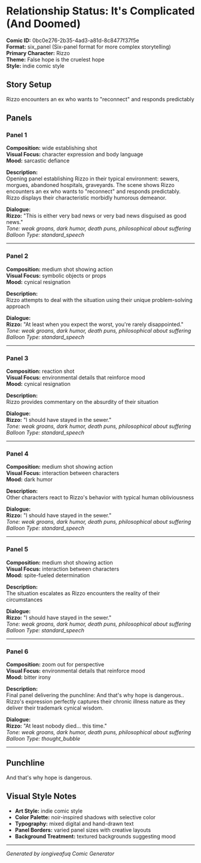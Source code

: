 # Relationship Status: It's Complicated (And Doomed)

**Comic ID:** 0bc0e276-2b35-4ad3-a81d-8c8477f37f5e  
**Format:** six_panel (Six-panel format for more complex storytelling)  
**Primary Character:** Rizzo  
**Theme:** False hope is the cruelest hope  
**Style:** indie comic style  

## Story Setup
Rizzo encounters an ex who wants to "reconnect" and responds predictably

## Panels

### Panel 1

**Composition:** wide establishing shot  
**Visual Focus:** character expression and body language  
**Mood:** sarcastic defiance  

**Description:**  
Opening panel establishing Rizzo in their typical environment: sewers, morgues, abandoned hospitals, graveyards. The scene shows Rizzo encounters an ex who wants to "reconnect" and responds predictably. Rizzo displays their characteristic morbidly humorous demeanor.

**Dialogue:**  
**Rizzo:** "This is either very bad news or very bad news disguised as good news."  
*Tone: weak groans, dark humor, death puns, philosophical about suffering*  
*Balloon Type: standard_speech*

---

### Panel 2

**Composition:** medium shot showing action  
**Visual Focus:** symbolic objects or props  
**Mood:** cynical resignation  

**Description:**  
Rizzo attempts to deal with the situation using their unique problem-solving approach

**Dialogue:**  
**Rizzo:** "At least when you expect the worst, you're rarely disappointed."  
*Tone: weak groans, dark humor, death puns, philosophical about suffering*  
*Balloon Type: standard_speech*

---

### Panel 3

**Composition:** reaction shot  
**Visual Focus:** environmental details that reinforce mood  
**Mood:** cynical resignation  

**Description:**  
Rizzo provides commentary on the absurdity of their situation

**Dialogue:**  
**Rizzo:** "I should have stayed in the sewer."  
*Tone: weak groans, dark humor, death puns, philosophical about suffering*  
*Balloon Type: standard_speech*

---

### Panel 4

**Composition:** medium shot showing action  
**Visual Focus:** interaction between characters  
**Mood:** dark humor  

**Description:**  
Other characters react to Rizzo's behavior with typical human obliviousness

**Dialogue:**  
**Rizzo:** "I should have stayed in the sewer."  
*Tone: weak groans, dark humor, death puns, philosophical about suffering*  
*Balloon Type: standard_speech*

---

### Panel 5

**Composition:** medium shot showing action  
**Visual Focus:** interaction between characters  
**Mood:** spite-fueled determination  

**Description:**  
The situation escalates as Rizzo encounters the reality of their circumstances

**Dialogue:**  
**Rizzo:** "I should have stayed in the sewer."  
*Tone: weak groans, dark humor, death puns, philosophical about suffering*  
*Balloon Type: standard_speech*

---

### Panel 6

**Composition:** zoom out for perspective  
**Visual Focus:** environmental details that reinforce mood  
**Mood:** bitter irony  

**Description:**  
Final panel delivering the punchline: And that's why hope is dangerous.. Rizzo's expression perfectly captures their chronic illness nature as they deliver their trademark cynical wisdom.

**Dialogue:**  
**Rizzo:** "At least nobody died... this time."  
*Tone: weak groans, dark humor, death puns, philosophical about suffering*  
*Balloon Type: thought_bubble*

---

## Punchline
And that's why hope is dangerous.

## Visual Style Notes
- **Art Style:** indie comic style
- **Color Palette:** noir-inspired shadows with selective color
- **Typography:** mixed digital and hand-drawn text
- **Panel Borders:** varied panel sizes with creative layouts
- **Background Treatment:** textured backgrounds suggesting mood

---
*Generated by iongiveafuq Comic Generator*
